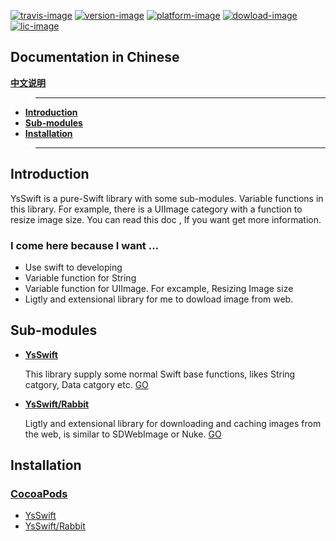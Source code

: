 [![travis-image]][travis-url]
[![version-image]][cocoaspod-url]
[![platform-image]][platform-image]
[![dowload-image]][cocoaspod-url]
[![lic-image]](LICENSE)


## Documentation in Chinese

**[中文说明](Documentation/zh_CN/Readme_CN.md)**



>---
- **[Introduction](#introduction)**
- **[Sub-modules](#Sub-modules)**
- **[Installation](#Installation)**
  
>---
## Introduction
   YsSwift is a pure-Swift library with some sub-modules. Variable functions in this library. For example, there is a  UIImage category with a function to resize image size.  You can  read this doc ,  If you want get more information.
### I come here because I want ...
- Use swift to developing
- Variable function for  String
- Variable function for  UIImage. For excample, Resizing Image size 
- Ligtly and extensional library for me to dowload image from web.

## Sub-modules
- **[YsSwift](Documentation/Animal.md)**

    This library supply some normal Swift base functions, likes String catgory, Data catgory etc. [GO](Documentation/Animal.md)
- **[YsSwift/Rabbit](Documentation/Rabbit.md)**

    Ligtly and extensional library for downloading and caching images from the web, is similar to SDWebImage or Nuke.  [GO](Documentation/Rabbit.md)

## Installation

### [CocoaPods](https://guides.cocoapods.org/using/using-cocoapods.html)

* [YsSwift](Documentation/Animal.md)
* [YsSwift/Rabbit](Documentation/Rabbit.md)



[iOS-url]: https://developer.apple.com/library/content/navigation/#section=Platforms&topic=iOS

[travis-url]: https://travis-ci.org/gb-6k-house/YsSwift
[lic-image]: https://img.shields.io/dub/l/vibe-d.svg
[platform-image]: https://img.shields.io/badge/platform-iOS-orange.svg
[travis-image]: https://travis-ci.org/gb-6k-house/YsSwift.svg?branch=master
[version-image]: https://img.shields.io/cocoapods/v/YsSwift.svg?style=flat
[dowload-image]: https://img.shields.io/cocoapods/dt/YsSwift.svg
[cocoaspod-url]: https://cocoapods.org/pods/YsSwift